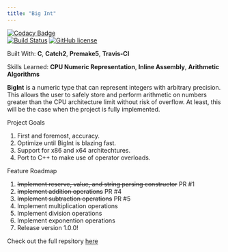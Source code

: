 ```yaml
---
title: "Big Int"
---
```


[![Codacy Badge](https://api.codacy.com/project/badge/Grade/52406353f564468e9e301645f02127a3)](https://www.codacy.com/app/AlexanderJDupree/File_Reader?utm_source=github.com&amp;utm_medium=referral&amp;utm_content=AlexanderJDupree/File_Reader&amp;utm_campaign=Badge_Grade)\
[![Build Status](https://travis-ci.com/AlexanderJDupree/BigInt.svg?branch=master)](https://travis-ci.com/AlexanderJDupree/BigInt.svg?branch=master)
[![GitHub license](https://img.shields.io/badge/license-MIT-blue.svg)](https://github.com/AlexanderJDupree/BigInt/blob/master/LICENSE)

Built With: **C**, **Catch2**, **Premake5**, **Travis-CI**

Skills Learned: **CPU Numeric Representation**, **Inline Assembly**, **Arithmetic Algorithms**

**BigInt** is a numeric type that can represent integers with arbitrary precision. This allows the user to safely store and perform arithmetic on numbers greater than the CPU architecture limit without risk of overflow. At least, this will be the case when the project is fully implemented. 

Project Goals
1. First and foremost, accuracy. 
2. Optimize until BigInt is blazing fast.
3. Support for x86 and x64 architechtures. 
4. Port to C++ to make use of operator overloads.

Feature Roadmap
1. ~~Implement reserve, value, and string parsing constructor~~ PR #1
2. ~~Implement addition operations~~ PR #4
3. ~~Implement subtraction operations~~ PR #5
4. Implement multiplication operations
5. Implement division operations 
6. Implement exponention operations
7. Release version 1.0.0!

Check out the full repsitory [here](https://github.com/AlexanderJDupree/BigInt)

